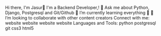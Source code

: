 Hi there, I'm Jasur👋
I'm a Backend Developer,!
💬 Ask me about Python, Django, Postgresql and Git/Github
🌱 I’m currently learning everything 🤣
👯 I’m looking to collaborate with other content creators
Connect with me:
website    website    website    website
Languages and Tools:
python postgresql git css3 html5
